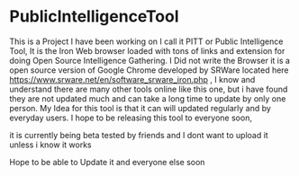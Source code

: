 # PublicIntelligenceTool
This is a Project I have been working on I call it PITT or Public Intelligence Tool, 
It is the Iron Web browser loaded with tons of links and extension for doing Open Source Intelligence Gathering.
I Did not write the Browser it is a open source version of Google Chrome developed 
by  SRWare located here https://www.srware.net/en/software_srware_iron.php  ,
I know and understand there are many other tools online like this one, 
but i have found they are not updated much and can take a long time to update by only one person.
My Idea for this tool is that it can will updated regularly and by everyday users. 
I hope to be releasing this tool to everyone soon, 

it is currently being beta tested by friends and I dont want to upload it unless i know it works 

Hope to be able to Update it and everyone else soon
